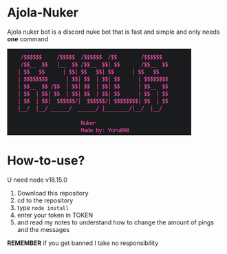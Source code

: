 # Ajola-Nuker

Ajola nuker bot is a discord nuke bot that is fast and simple and only needs __one__ command

![Ajola](Ajolaconsole.png)

# How-to-use?

U need node v18.15.0

1. Download this repository
2. cd to the repository
3. type ``node install``
4. enter your token in TOKEN
5. and read my notes to understand how to change the amount of pings and the messages

__REMEMBER__ if you get banned I take no responsibility
